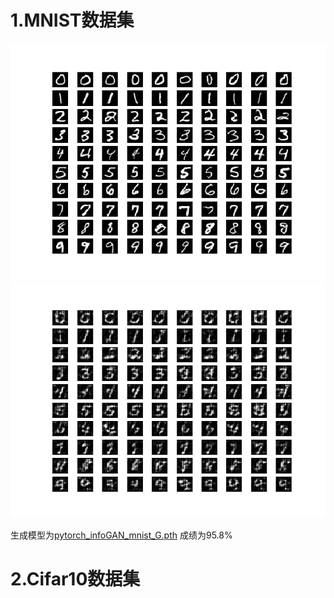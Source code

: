 # 1.MNIST数据集
![image](results/pytorch_mnist_30.png)<br/>
![image](results/pytorch_mnist.gif)

生成模型为[pytorch_infoGAN_mnist_G.pth](https://pan.baidu.com/s/1JWLMbibaH1yGZKcIvyT4hQ#list/path=%2F%E6%A8%A1%E5%9E%8B)
成绩为95.8%

# 2.Cifar10数据集
